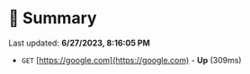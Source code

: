 # 📖 Summary
Last updated: **6/27/2023, 8:16:05 PM**

- `GET` [https://google.com](https://google.com) - **Up** (309ms)
